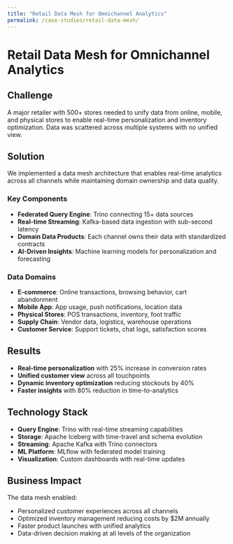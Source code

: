 ```yaml
---
title: "Retail Data Mesh for Omnichannel Analytics"
permalink: /case-studies/retail-data-mesh/
---
```

# Retail Data Mesh for Omnichannel Analytics

## Challenge
A major retailer with 500+ stores needed to unify data from online, mobile, and physical stores to enable real-time personalization and inventory optimization. Data was scattered across multiple systems with no unified view.

## Solution
We implemented a data mesh architecture that enables real-time analytics across all channels while maintaining domain ownership and data quality.

### Key Components
- **Federated Query Engine**: Trino connecting 15+ data sources
- **Real-time Streaming**: Kafka-based data ingestion with sub-second latency
- **Domain Data Products**: Each channel owns their data with standardized contracts
- **AI-Driven Insights**: Machine learning models for personalization and forecasting

### Data Domains
- **E-commerce**: Online transactions, browsing behavior, cart abandonment
- **Mobile App**: App usage, push notifications, location data
- **Physical Stores**: POS transactions, inventory, foot traffic
- **Supply Chain**: Vendor data, logistics, warehouse operations
- **Customer Service**: Support tickets, chat logs, satisfaction scores

## Results
- **Real-time personalization** with 25% increase in conversion rates
- **Unified customer view** across all touchpoints
- **Dynamic inventory optimization** reducing stockouts by 40%
- **Faster insights** with 80% reduction in time-to-analytics

## Technology Stack
- **Query Engine**: Trino with real-time streaming capabilities
- **Storage**: Apache Iceberg with time-travel and schema evolution
- **Streaming**: Apache Kafka with Trino connectors
- **ML Platform**: MLflow with federated model training
- **Visualization**: Custom dashboards with real-time updates

## Business Impact
The data mesh enabled:
- Personalized customer experiences across all channels
- Optimized inventory management reducing costs by $2M annually
- Faster product launches with unified analytics
- Data-driven decision making at all levels of the organization
